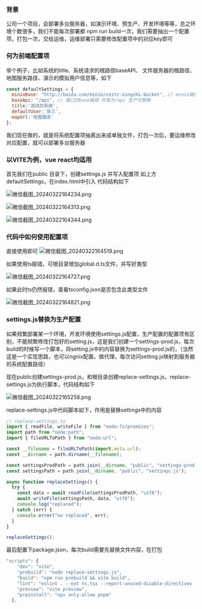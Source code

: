 ### 背景
公司一个项目，会部署多台服务器，如演示环境、预生产、开发环境等等，总之环境个数很多，我们不能每次部署都 npm run build一次，我们需要抽出一个配置项，打包一次，交给运维，运维部署只需要修改配置项中的对应key即可

### 何为前端配置项
举个例子，比如系统的title、系统请求的根路径baseAPI、 文件服务器的根路径、地图服务路径、演示的模拟用户信息等，如下

```js
const defaultSettings = {
  minioBase: "http://baidu.com/minio/cestc-xingzhi-bucket", // minio路径
  baseApi: "/api", // 接口的base路径 开发为/api 生产可替换
  title:'测试的系统',
  defaultUser:'张三',
  mapUrl:'地图服务'
};
```

我们现在做的，就是将系统配置项抽离出来成单独文件，打包一次后，要运维修改对应配置，就可以部署多台服务器

### 以VITE为例，vue react均适用
首先我们在public 目录下，创建settings.js 并写入配置项 如上方defaultSettings，在index.html中引入
代码结构如下

![微信截图_20240322164234.png](https://p1-juejin.byteimg.com/tos-cn-i-k3u1fbpfcp/1d8b6886d5314365aea661ca3c8a5785~tplv-k3u1fbpfcp-jj-mark:0:0:0:0:q75.image#?w=556&h=774&s=122922&e=jpg&b=1b1b1b)

![微信截图_20240322164313.png](https://p1-juejin.byteimg.com/tos-cn-i-k3u1fbpfcp/0259b23848e340f890a9d57dd5c7dc9d~tplv-k3u1fbpfcp-jj-mark:0:0:0:0:q75.image#?w=939&h=356&s=78818&e=jpg&b=1d1d1d)

![微信截图_20240322164344.png](https://p3-juejin.byteimg.com/tos-cn-i-k3u1fbpfcp/d36d798c97c04c25b997fb77dfe8523a~tplv-k3u1fbpfcp-jj-mark:0:0:0:0:q75.image#?w=1152&h=622&s=179158&e=jpg&b=1d1d1d)

### 代码中如何使用配置项
直接使用即可
![微信截图_20240322164519.png](https://p9-juejin.byteimg.com/tos-cn-i-k3u1fbpfcp/ae4cb8b7d6564fd38a41e4e78ac3f744~tplv-k3u1fbpfcp-jj-mark:0:0:0:0:q75.image#?w=1026&h=450&s=184539&e=jpg&b=1f1f1f)

如果使用ts报错，可根目录增加global.d.ts文件，并写好类型

![微信截图_20240322164727.png](https://p3-juejin.byteimg.com/tos-cn-i-k3u1fbpfcp/76180e699b5b4cd78adcb89fd58ed3af~tplv-k3u1fbpfcp-jj-mark:0:0:0:0:q75.image#?w=1114&h=574&s=121551&e=jpg&b=1d1d1d)

如果此时ts仍然报错，查看tsconfig.json是否包含此类型文件

![微信截图_20240322164821.png](https://p3-juejin.byteimg.com/tos-cn-i-k3u1fbpfcp/c42a0125b3384a3a90d87e87bce8d69a~tplv-k3u1fbpfcp-jj-mark:0:0:0:0:q75.image#?w=1112&h=715&s=203544&e=jpg&b=1c1c1c)

### settings.js替换为生产配置
如果频繁部署某一个环境，开发环境使用settings.js配置，生产配置的配置项有区别，不能频繁修改打包好的setting.js，这是我们创建一个settings-prod.js，每次build的时候写一个脚本，将setting.js中的内容替换为settings-prod.js的，（当然这是一个实现思路，也可以ngnix配置，做代理，每次访问setting.js映射到服务器的系统配置路径）<br />

现在public创建settings-prod.js，和根目录创建replace-settings.js，replace-settings.js为执行脚本，代码结构如下

![微信截图_20240322165258.png](https://p9-juejin.byteimg.com/tos-cn-i-k3u1fbpfcp/a01c636e38e549f987b285c36068b32e~tplv-k3u1fbpfcp-jj-mark:0:0:0:0:q75.image#?w=934&h=817&s=265318&e=jpg&b=1c1c1c)

replace-settings.js中代码脚本如下，作用是替换settings中的内容

```js
// replace-settings.ts
import { readFile, writeFile } from "node:fs/promises";
import path from "node:path";
import { fileURLToPath } from "node:url";

const __filename = fileURLToPath(import.meta.url);
const __dirname = path.dirname(__filename);

const settingsProdPath = path.join(__dirname, "public", "settings-prod.js");
const settingsPath = path.join(__dirname, "public", "settings.js");

async function replaceSettings() {
  try {
    const data = await readFile(settingsProdPath, "utf8");
    await writeFile(settingsPath, data, "utf8");
    console.log("replaced");
  } catch (err) {
    console.error("no replaced", err);
  }
}

replaceSettings();

```

最后配置下package.json，每次build需要先替换文件内容，在打包

```js
"scripts": {
    "dev": "vite",
    "prebuild": "node replace-settings.js",
    "build": "npm run prebuild && vite build",
    "lint": "eslint . --ext ts,tsx --report-unused-disable-directives --max-warnings 0",
    "preview": "vite preview",
    "preinstall": "npx only-allow pnpm"
  },
```

